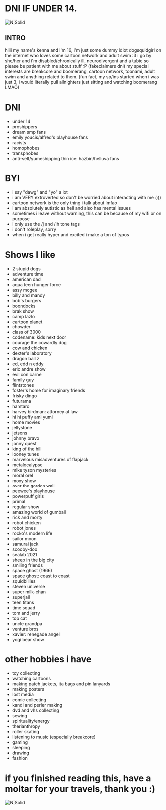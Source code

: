 # DNI IF UNDER 14.
![N|Solid](https://i.ibb.co/67K2GRm7/IMG-5481.png)
## INTRO
hiiii my name's kenna and i'm 16, i'm just some dummy idiot dogsquidgirl on the internet who loves some cartoon network and adult swim :3 i go by she/her and i'm disabled/chronically ill, neurodivergent and a tubie so please be patient with me about stuff :P (fakeclaimers dni) my special interests are breakcore and boomerang, cartoon network, toonami, adult swim and anything related to them. (fun fact, my sp/ins started when i was just 3, i would literally pull allnighters just sitting and watching boomerang LMAO)
# DNI
- under 14
- proshippers
- dream smp fans
- emily youcis/alfred's playhouse fans
- racists
- homophobes
- transphobes
- anti-self/yumeshipping
thin ice: hazbin/helluva fans
# BYI
- i say "dawg" and "yo" a lot
- i am VERY extroverted so don't be worried about interacting with me :)))
- cartoon network is the only thing i talk about lmfao
- i am absolutely autistic as hell and also has mental issues
- sometimes i leave without warning, this can be because of my wifi or on purpose
- i only use the /j and /lh tone tags
- i don't roleplay, sorry
- when i get really hyper and excited i make a ton of typos
# Shows I like
- 2 stupid dogs
- adventure time
- american dad 
- aqua teen hunger force 
- assy mcgee 
- billy and mandy 
- bob's burgers
- boondocks 
- brak show
- camp lazlo 
- cartoon planet 
- chowder
- class of 3000
- codename: kids next door 
- courage the cowardly dog 
- cow and chicken 
- dexter's laboratory
- dragon ball z
- ed, edd n eddy
- eric andre show
- evil con carne 
- family guy
- flintstones 
- foster's home for imaginary friends
- frisky dingo 
- futurama
- hamtaro
- harvey birdman: attorney at law
- hi hi puffy ami yumi
- home movies
- jellystone
- jetsons
- johnny bravo
- jonny quest
- king of the hill
- looney tunes
- marvelous misadventures of flapjack
- metalocalypse
- mike tyson mysteries
- moral orel 
- moxy show
- over the garden wall
- peewee's playhouse
- powerpuff girls
- primal
- regular show
- amazing world of gumball
- rick and morty 
- robot chicken 
- robot jones
- rocko's modern life
- sailor moon
- samurai jack 
- scooby-doo
- sealab 2021 
- sheep in the big city
- smiling friends 
- space ghost (1966)
- space ghost: coast to coast
- squidbillies
- steven universe 
- super milk-chan 
- superjail
- teen titans
- time squad 
- tom and jerry 
- top cat 
- uncle grandpa
- venture bros
- xavier: renegade angel 
- yogi bear show
# other hobbies i have
- toy collecting
- watching cartoons
- making patch jackets, ita bags and pin lanyards
- making posters
- lost media
- comic collecting
- kandi and perler making
- dvd and vhs collecting
- sewing
- spirituality/energy
- therianthropy
- roller skating
- listening to music (especially breakcore)
- gaming
- sleeping
- drawing
- fashion
# if you finished reading this, have a moltar for your travels, thank you :)
![N|Solid](https://i.ibb.co/Kx3Mr2DJ/IMG-6092.webp)
